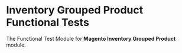# Inventory Grouped Product Functional Tests

The Functional Test Module for **Magento Inventory Grouped Product** module.
